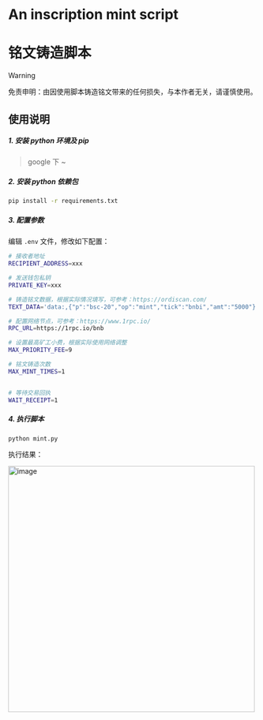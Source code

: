 # An inscription mint script
# 铭文铸造脚本

> [!WARNING]
> 免责申明：由因使用脚本铸造铭文带来的任何损失，与本作者无关，请谨慎使用。

## 使用说明

##### 1. 安装 python 环境及 pip

> google 下 ~

##### 2. 安装 python 依赖包

```sh
pip install -r requirements.txt
```

##### 3. 配置参数

编辑 `.env` 文件，修改如下配置：

```sh
# 接收者地址
RECIPIENT_ADDRESS=xxx

# 发送钱包私钥
PRIVATE_KEY=xxx

# 铸造铭文数据，根据实际情况填写，可参考：https://ordiscan.com/
TEXT_DATA='data:,{"p":"bsc-20","op":"mint","tick":"bnbi","amt":"5000"}'

# 配置网络节点，可参考：https://www.1rpc.io/
RPC_URL=https://1rpc.io/bnb

# 设置最高矿工小费，根据实际使用网络调整
MAX_PRIORITY_FEE=9

# 铭文铸造次数
MAX_MINT_TIMES=1


# 等待交易回执
WAIT_RECEIPT=1
```

##### 4. 执行脚本

```sh
python mint.py
```

执行结果：

<img width="499" alt="image" src="https://github.com/seandong/inscription_minter/assets/758427/80af5816-1d0a-42ab-bb03-5cfc5f79e7bf">









